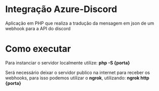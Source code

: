 # Integração Azure-Discord
Aplicação em PHP que realiza a tradução da mensagem em json de um webhook para a API do discord

# Como executar
Para instanciar o servidor localmente utilize:
**php -S {porta}**

Será necessário deixar o servidor publico na internet para receber os webhooks, para isso podemos utilizar o **ngrok**, utilizando:
**ngrok http {porta}**
